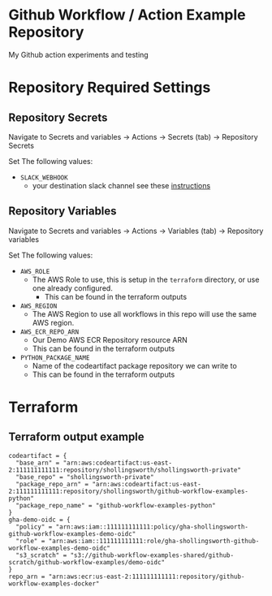 # Github Workflow / Action Example Repository

My Github action experiments and testing

# Repository Required Settings

## Repository Secrets

Navigate to Secrets and variables -> Actions -> Secrets (tab) -> Repository Secrets

Set The following values:

- `SLACK_WEBHOOK`
  - your destination slack channel see these [instructions](https://api.slack.com/messaging/webhooks)

## Repository Variables

Navigate to Secrets and variables -> Actions -> Variables (tab) -> Repository variables

Set The following values:

- `AWS_ROLE`
  - The AWS Role to use, this is setup in the `terraform` directory, or use one
    already configured.
    - This can be found in the terraform outputs
- `AWS_REGION`
  - The AWS Region to use all workflows in this repo will use the same AWS
    region.
- `AWS_ECR_REPO_ARN`
  - Our Demo AWS ECR Repository resource ARN
  - This can be found in the terraform outputs
- `PYTHON_PACKAGE_NAME`
  - Name of the codeartifact package repository we can write to
  - This can be found in the terraform outputs

# Terraform

## Terraform output example

```
codeartifact = {
  "base_arn" = "arn:aws:codeartifact:us-east-2:111111111111:repository/shollingsworth/shollingsworth-private"
  "base_repo" = "shollingsworth-private"
  "package_repo_arn" = "arn:aws:codeartifact:us-east-2:111111111111:repository/shollingsworth/github-workflow-examples-python"
  "package_repo_name" = "github-workflow-examples-python"
}
gha-demo-oidc = {
  "policy" = "arn:aws:iam::111111111111:policy/gha-shollingsworth-github-workflow-examples-demo-oidc"
  "role" = "arn:aws:iam::111111111111:role/gha-shollingsworth-github-workflow-examples-demo-oidc"
  "s3_scratch" = "s3://github-workflow-examples-shared/github-scratch/github-workflow-examples/demo-oidc"
}
repo_arn = "arn:aws:ecr:us-east-2:111111111111:repository/github-workflow-examples-docker"
```
